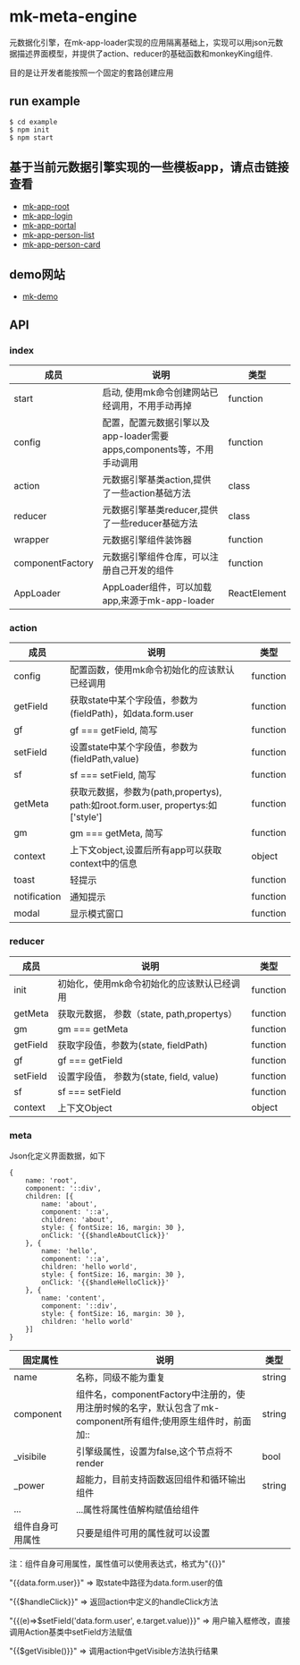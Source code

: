 # mk-meta-engine

元数据化引擎，在mk-app-loader实现的应用隔离基础上，实现可以用json元数据描述界面模型，并提供了action、reducer的基础函数和monkeyKing组件.

目的是让开发者能按照一个固定的套路创建应用

## run example

```
$ cd example
$ npm init
$ npm start
```

## 基于当前元数据引擎实现的一些模板app，请点击链接查看

- [mk-app-root](https://github.com/ziaochina/mk-app-root)
- [mk-app-login](https://github.com/ziaochina/mk-app-login)
- [mk-app-portal](https://github.com/ziaochina/mk-app-portal)
- [mk-app-person-list](https://github.com/ziaochina/mk-app-person-list)
- [mk-app-person-card](https://github.com/ziaochina/mk-app-person-card)

## demo网站

- [mk-demo](https://github.com/ziaochina/mk-demo)

## API

### index 

| 成员        | 说明           | 类型               | 
|-------------|----------------|--------------------|
| start | 启动, 使用mk命令创建网站已经调用，不用手动再掉 | function |
| config | 配置，配置元数据引擎以及app-loader需要apps,components等，不用手动调用 | function |
| action | 元数据引擎基类action,提供了一些action基础方法 | class |
| reducer | 元数据引擎基类reducer,提供了一些reducer基础方法 | class |
| wrapper | 元数据引擎组件装饰器 | function |
| componentFactory | 元数据引擎组件仓库，可以注册自己开发的组件 | function |
| AppLoader | AppLoader组件，可以加载app,来源于mk-app-loader | ReactElement |


### action

| 成员        | 说明           | 类型               | 
|-------------|----------------|--------------------|
| config    | 配置函数，使用mk命令初始化的应该默认已经调用   | function |
| getField | 获取state中某个字段值，参数为(fieldPath)，如data.form.user   | function | 
| gf | gf === getField, 简写  | function | 
| setField | 设置state中某个字段值，参数为(fieldPath,value) | function |
| sf | sf === setField, 简写 | function |
| getMeta | 获取元数据，参数为(path,propertys), path:如root.form.user, propertys:如['style'] | function |
| gm | gm === getMeta, 简写 | function |
| context | 上下文object,设置后所有app可以获取context中的信息 | object |
| toast | 轻提示 | function |
| notification | 通知提示 | function |
| modal | 显示模式窗口 | function |

### reducer 
| 成员        | 说明           | 类型               | 
|-------------|----------------|--------------------|
|  init | 初始化，使用mk命令初始化的应该默认已经调用 | function |
| getMeta | 获取元数据， 参数（state, path,propertys） | function |
| gm | gm === getMeta | function |
| getField | 获取字段值，参数为(state, fieldPath) | function |
| gf | gf === getField | function |
| setField | 设置字段值， 参数为(state, field, value) | function|
| sf | sf === setField | function |
| context | 上下文Object | object |

### meta
Json化定义界面数据，如下
```
{
    name: 'root',
    component: '::div',
    children: [{
        name: 'about',
        component: '::a',
        children: 'about',
        style: { fontSize: 16, margin: 30 },
        onClick: '{{$handleAboutClick}}'
    }, {
        name: 'hello',
        component: '::a',
        children: 'hello world',
        style: { fontSize: 16, margin: 30 },
        onClick: '{{$handleHelloClick}}'
    }, {
        name: 'content',
        component: '::div',
        style: { fontSize: 16, margin: 30 },
        children: 'hello world'
    }]
}
```
| 固定属性        | 说明           | 类型               | 
|-------------|----------------|--------------------|
| name | 名称，同级不能为重复 | string |
| component | 组件名，componentFactory中注册的，使用注册时候的名字，默认包含了mk-component所有组件;使用原生组件时，前面加:: | string |
| _visibile | 引擎级属性，设置为false,这个节点将不render | bool |
| _power | 超能力，目前支持函数返回组件和循环输出组件 | string |
| ... | ...属性将属性值解构赋值给组件 |
| 组件自身可用属性 | 只要是组件可用的属性就可以设置  | |


注：组件自身可用属性，属性值可以使用表达式，格式为"{{}}"

"{{data.form.user}}" => 取state中路径为data.form.user的值

"{{$handleClick}}" => 返回action中定义的handleClick方法

 "{{(e)=>$setField('data.form.user', e.target.value)}}" => 用户输入框修改，直接调用Action基类中setField方法赋值

 "{{$getVisible()}}" => 调用action中getVisible方法执行结果




